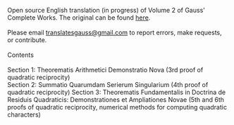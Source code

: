 Open source English translation (in progress) of Volume 2 of Gauss' Complete Works.  The original can be found <a href="https://gdz.sub.uni-goettingen.de/id/PPN23599524X">here</a>. <br> <br>
Please email translatesgauss@gmail.com to report errors, make requests, or contribute. <br><br>
Contents <br><br>
Section 1: Theorematis Arithmetici Demonstratio Nova (3rd proof of quadratic reciprocity)<br>
Section 2: Summatio Quarumdam Serierum Singularium (4th proof of quadratic reciprocity)
Section 3: Theorematis Fundamentalis in Doctrina de Residuis Quadraticis: Demonstrationes et Ampliationes Novae (5th and 6th proofs of quadratic reciprocity, numerical methods for computing quadratic characters)

